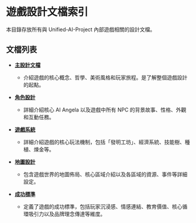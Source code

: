 # 遊戲設計文檔索引

本目錄存放所有與 Unified-AI-Project 內部遊戲相關的設計文檔。

## 文檔列表

- **[主設計文檔](./main-design.md)**
  - 介紹遊戲的核心概念、哲學、美術風格和玩家旅程。是了解整個遊戲設計的起點。

- **[角色設計](./character-design/general-characters.md)**
  - 詳細介紹核心 AI Angela 以及遊戲中所有 NPC 的背景故事、性格、外觀和互動任務。

- **[遊戲系統](./game-systems.md)**
  - 詳細介紹遊戲的核心玩法機制，包括「發明工坊」、經濟系統、技能樹、種植、煉金等。

- **[地圖設計](./map_design.md)**
  - 包含遊戲世界的地圖佈局、核心區域介紹以及各區域的資源、事件等詳細設定。

- **[成功標準](./success-criteria.md)**
  - 定義了遊戲的成功標準，包括玩家沉浸感、情感連結、教育價值、核心循環吸引力以及品牌理念傳達等維度。
